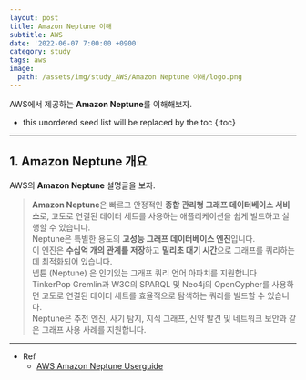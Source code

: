 ```yaml
---
layout: post
title: Amazon Neptune 이해
subtitle: AWS
date: '2022-06-07 7:00:00 +0900'
category: study
tags: aws
image:
  path: /assets/img/study_AWS/Amazon Neptune 이해/logo.png
---
```


AWS에서 제공하는 **Amazon Neptune**를 이해해보자.

<!--more-->

* this unordered seed list will be replaced by the toc
{:toc}

<hr/>

## 1. Amazon Neptune 개요

AWS의 **Amazon Neptune** 설명글을 보자.

> **Amazon Neptune**은 빠르고 안정적인 **종합 관리형 그래프 데이터베이스 서비스**로, 고도로 연결된 데이터 세트를 사용하는 애플리케이션을 쉽게 빌드하고 실행할 수 있습니다. <br>
> Neptune은 특별한 용도의 **고성능 그래프 데이터베이스 엔진**입니다. <br>
> 이 엔진은 **수십억 개의 관계를 저장**하고 **밀리초 대기 시간**으로 그래프를 쿼리하는 데 최적화되어 있습니다. <br>
> 넵튠 (Neptune) 은 인기있는 그래프 쿼리 언어 아파치를 지원합니다 TinkerPop Gremlin과 W3C의 SPARQL 및 Neo4j의 OpenCypher를 사용하면 고도로 연결된 데이터 세트를 효율적으로 탐색하는 쿼리를 빌드할 수 있습니다. <br>
> Neptune은 추천 엔진, 사기 탐지, 지식 그래프, 신약 발견 및 네트워크 보안과 같은 그래프 사용 사례를 지원합니다.

<hr/>

* Ref
  - [AWS Amazon Neptune Userguide](https://docs.aws.amazon.com/ko_kr/neptune/latest/userguide/intro.html)

